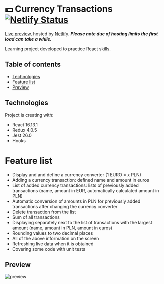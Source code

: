 # 💵 Currency Transactions [![Netlify Status](https://api.netlify.com/api/v1/badges/254db5cd-6c97-4dfa-9210-b24c61727a60/deploy-status)](https://app.netlify.com/sites/currency-transactions-app/deploys)

[Live preview](https://currency-transactions-app.netlify.app/), hosted by [Netlify](https://www.netlify.com/). __*Please note due of hosting limits the first load can take a while.*__

Learning project developed to practice React skills.

## Table of contents

* [Technologies](#technologies)
* [Feature list](#feature-list)
* [Preview](#preview)

## Technologies

Project is creating with:

* React 16.13.1
* Redux 4.0.5
* Jest 26.0
* Hooks

# Feature list

  * Display and and define a currency converter (1 EURO = x PLN)
  * Adding a currency transaction: defined name and amount in euros
  * List of added currency transactions: lists of previously added transactions (name, amount in EUR, automatically calculated amount in PLN)
  * Automatic conversion of amounts in PLN for previously added transactions after changing the currency converter
  * Delete transaction from the list
  * Sum of all transactions
  * Displaying separately next to the list of transactions with the largest amount (name, amount in PLN, amount in euros)
  * Rounding values to two decimal places
  * All of the above information on the screen
  * Refreshing live data when it is obtained
  * Covering some code with unit tests
  
## Preview

![preview](https://i.ibb.co/y4B7Y0T/1.png)

